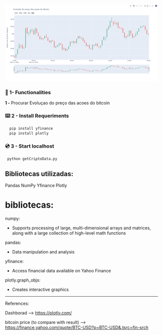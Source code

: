 ![Results](Results.png)
### 	:electric_plug: 1- Functionalities
**1 -** Procurar Evoluçao do preço das acoes do bitcoin <br>

### :keyboard: 2 - Install Requeriments
```cmd
  pip install yfinance
  pip install plotly
```
### :cd: 3 - Start localhost
```cmd
 python getCriptoData.py
```
## Bibliotecas utilizadas:
Pandas
NumPy
Yfinance
Plotly 

# bibliotecas:
numpy:
- Supports processing of large, multi-dimensional arrays and matrices, along with a large collection of high-level math functions

pandas:
- Data manipulation and analysis

yfinance:
- Access financial data available on Yahoo Finance

plotly.graph_objs:
- Creates interactive graphics

___________________________________________________________________________________________________________
References:

Dashborad 
-->  https://plotly.com/

bitcoin price (to compare with result)
--> https://finance.yahoo.com/quote/BTC-USD?p=BTC-USD&.tsrc=fin-srch 

